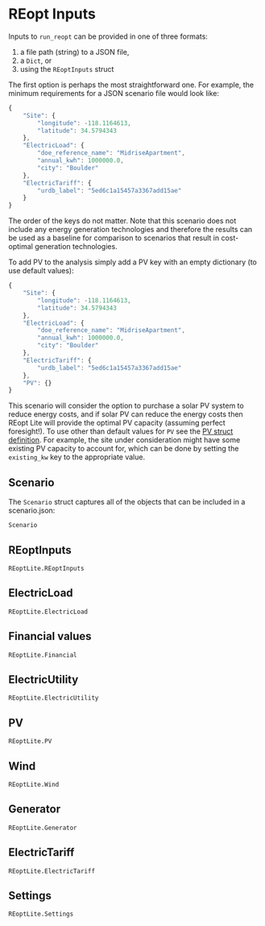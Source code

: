 # REopt Inputs
Inputs to `run_reopt` can be provided in one of three formats:
1. a file path (string) to a JSON file,
2. a `Dict`, or
3. using the `REoptInputs` struct

The first option is perhaps the most straightforward one. For example, the minimum requirements for a JSON scenario file would look like:
```javascript
{
    "Site": {
        "longitude": -118.1164613,
        "latitude": 34.5794343
    },
    "ElectricLoad": {
        "doe_reference_name": "MidriseApartment",
        "annual_kwh": 1000000.0,
        "city": "Boulder"
    },
    "ElectricTariff": {
        "urdb_label": "5ed6c1a15457a3367add15ae"
    }
}
```
The order of the keys do not matter. Note that this scenario does not include any energy generation technologies and therefore the results can be used as a baseline for comparison to scenarios that result in cost-optimal generation technologies.

To add PV to the analysis simply add a PV key with an empty dictionary (to use default values):
```javascript
{
    "Site": {
        "longitude": -118.1164613,
        "latitude": 34.5794343
    },
    "ElectricLoad": {
        "doe_reference_name": "MidriseApartment",
        "annual_kwh": 1000000.0,
        "city": "Boulder"
    },
    "ElectricTariff": {
        "urdb_label": "5ed6c1a15457a3367add15ae"
    },
    "PV": {}
}
```
This scenario will consider the option to purchase a solar PV system to reduce energy costs, and if solar PV can reduce the energy costs then REopt Lite will provide the optimal PV capacity (assuming perfect foresight!). To use other than default values for `PV` see the [PV struct definition](https://github.com/NREL/REoptLite/blob/master/src/core/pv.jl).  For example, the site under consideration might have some existing PV capacity to account for, which can be done by setting the `existing_kw` key to the appropriate value.

## Scenario
The `Scenario` struct captures all of the objects that can be included in a scenario.json:
```@docs
Scenario
```

## REoptInputs
```@docs
REoptLite.REoptInputs
```

## ElectricLoad
```@docs
REoptLite.ElectricLoad
```

## Financial values
```@docs
REoptLite.Financial
```

## ElectricUtility
```@docs
REoptLite.ElectricUtility
```

## PV
```@docs
REoptLite.PV
```

## Wind
```@docs
REoptLite.Wind
```

## Generator
```@docs
REoptLite.Generator
```

## ElectricTariff
```@docs
REoptLite.ElectricTariff
```

## Settings
```@docs
REoptLite.Settings
```
